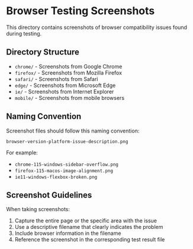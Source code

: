 # Browser Testing Screenshots

This directory contains screenshots of browser compatibility issues found during testing.

## Directory Structure

- `chrome/` - Screenshots from Google Chrome
- `firefox/` - Screenshots from Mozilla Firefox
- `safari/` - Screenshots from Safari
- `edge/` - Screenshots from Microsoft Edge
- `ie/` - Screenshots from Internet Explorer
- `mobile/` - Screenshots from mobile browsers

## Naming Convention

Screenshot files should follow this naming convention:

```
browser-version-platform-issue-description.png
```

For example:
- `chrome-115-windows-sidebar-overflow.png`
- `firefox-115-macos-image-alignment.png`
- `ie11-windows-flexbox-broken.png`

## Screenshot Guidelines

When taking screenshots:

1. Capture the entire page or the specific area with the issue
2. Use a descriptive filename that clearly indicates the problem
3. Include browser information in the filename
4. Reference the screenshot in the corresponding test result file
